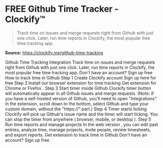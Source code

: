 # FREE Github Time Tracker - Clockify™

> Track time on issues and merge requests right from Github with just one click. Later, run time reports in Clockify, the most popular free time tracking app.

**Source:** https://clockify.me/github-time-tracking

Github Time Tracking Integration
Track time on issues and merge requests right from Github with just one click. Later, run time reports in Clockify, the most popular free time tracking app.
Don't have an account? Sign up free
How to track time in Github
Step 1
Create Clockify account
Sign up here for free
Step 2
Install our browser extension for time tracking
Get extension for
Chrome
or
Firefox
.
Step 3
Start timer inside Github
Clockify timer button will automatically appear in all Github issues and merge requests.
(Note: If you have a self-hosted version of Github, you'll need to open "Integrations" in the extension, scroll down to the bottom, select Github and type your custom domain, without the "https://" part.)
Step 4
Timer starts ticking
Clockify will pick up Github's issue name and the timer will start ticking. You can stop the timer from anywhere (
browser, mobile, or desktop
).
Step 5
Run time reports and manage projects
In the
web version
, you can edit past entries, analyze time, manage projects, invite people, review timesheets, and export reports.
Get extension to track time in Github
Don't have an account? Sign up free